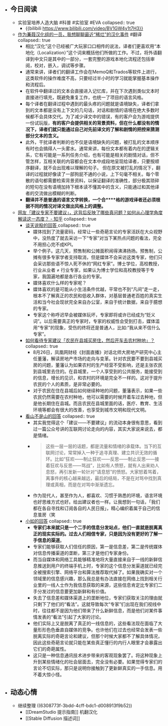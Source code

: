 - ## 今日阅读
	- 实验室培养人造大脑 #科普 #实验室 #EVA
	  collapsed:: true
		- {{bilibili https://www.bilibili.com/video/BV1GW4y1t7H3}}
	- [作为蒹葭汉化组的一员，我想聊聊最近“稀烂”的汉化事件](https://mp.weixin.qq.com/s/Cytbzmc-5ifMQxuGywegkw) #翻译
	  collapsed:: true
		- 相比“汉化”这个已经被广大玩家口口相传的说法，译者们更喜欢用“本地化（Localization）”这个词来概括他们所做的工作。不过，将外语翻译到中文只是其中的一部分，一套完整的游戏本地化流程还包括审阅，校对，嵌入，调试等步骤。
		- 通常来讲，译者们的翻译工作会在MemoQ和Trados等软件上进行，这类软件的操作难度不高，只要经过半小时的学习就能掌握基本操作和流程后。
		- 在软件中翻译过的文本会直接进入记忆库，并在下次遇到类似文本时直接进行填充，既避免重复工作，也统一了项目的语言风格。
		- 每个译者在翻译过程中遇到的最头疼的问题就是语境缺失，译者们拿到的文本都是没有上下文的几句话，对话和剧情的语境在绝大多数时候都不会具体交代。为了减少译文中的错误，有的客户会为游戏提供一份试玩版，**有的客户会提供相关的背景资料，但在什么都没有的情况下，译者们就只能通过自己对先前译文的了解和剧情的把控来猜测部分文本的含义。**
		- 此外，干扰译者判断的也不仅是语境缺失的问题，被打乱的文本顺序有时也会搞得人一头雾水。通常来讲，每份文本都有着内在的逻辑关系，它有可能是一系列任务介绍，也有可能是相关的剧情对话，但不管怎样，互相关联的内容都会在文本中成段地呈现给译者，只要按顺序翻译，就不会出现难以理解的句子。
		  但在原文被打乱的情况下，翻译的过程就好像读了一部狗屁不通的小说，上下句毫不相关。每个零散的语句都需要检索背景资料，以保证翻译的准确性，部分极其琐碎的短句在没有语境加持下根本读不懂其中的含义，只能通过和其他译者的交流做出模糊的判断。
		- **翻译并不是普通的语言文字转换，一个合****格的游戏译者还必须根据不同的情况对译文做出风格上的调整。**
	- [网友「建议专家不要建议」，这背后反映了哪些真问题？如何从心理学角度解读这一态度？ - 知乎](https://www.zhihu.com/question/550261770)
	  collapsed:: true
		- [谈天说股的回答 ](https://www.zhihu.com/question/550261770/answer/2648006816)
		  collapsed:: true
			- 媒体找到了流量密码，经常让一些奇葩言论的专家活跃在大众视野中，没热度了就去采访一下“专家”对当下某热点问题的看法，完全不用担心完不成KPI。
			- 举个例子。这几天，预售制和公摊面积闹得沸沸扬扬。预售制，公摊有很多专家学者支持取消，但是媒体不会采访这类专家，他们只会采访那些语不惊人死不休的“网红专家”。博士学位，高校教授，行业从业者 ≠ 行业专家，如果认为博士学位和高校教授等于专家，我国遍地都是各行各业的专家。
			- 媒体喜欢什么样的专家呢？
			- 媒体喜欢的是可能从小生活条件优越，平常也不到“凡间”走一走，根本不了解真正的农民和低收入群体，对基层普通老百姓的真实生活和当今社会现状完全来自办公室，来自于统计数据，来自于臆想的专家。
			- 专家这个称呼迟早会被媒体玩坏，专家即将或许已经成为“贬义词”。以后需要真正的专家时，专家的权威性会受到打击，媒体滥用“专家”的现象，受伤的终将还是普通人，比如:“我从来不信什么专家”。
		- [如何看待专家建议「农民在县城买房住，然后开车去农村种地」？](https://www.zhihu.com/question/550208134)
		  collapsed:: true
			- 8月26日，凤凰网财经《封面直播》对话北师大房地产研究中心主任董藩，解读房地产市场的走向与变革。针对农民要不要到县城买房的问题，董藩认为如果农村的生产经营不受影响，还是主张农民到县城里去住的。在县城里，一个人享受到的公共服务，能接受到的信息，增长的见识，和农村的环境是完全不一样的。这对于提升农民的个人的素质，是非常必要的。
			- 对于农民在住在县城后如何继续种地的问题，董藩表示，如果一些农民仍然需要在农村种地，他可以需要的时候开着车过去种地，但是他长期住在县城。而且农民在县城里面的话，医疗、教育、生活环境等都会有很大的改善，也享受到城市文明和现代文明。
		- [看山不是山的回答](https://www.zhihu.com/question/550261770/answer/2647965740)
		  collapsed:: true
			- 其实我觉得这个「建议——不要建议」的流动本身很有意思，看到过一篇公众号讲的互联网讨论走向的内容，其实大家说来说去，都是情绪。
			- > 这些一层一层的话题，都是流量和情绪的承载体。当下的互联网讨论，常常掉入一种于追寻真理、建立共识无效的循环。比如“狂欢——制止狂欢——反思——制止反思——接着狂欢与反思——骂战”，比如有人愤怒，就有人出来劝人息怒，再引发新一轮针对“请息怒”的愤怒。大家怒着骂着，离事件的核心越来越远，最后的结局，不是在对骂中找到真理或真相，而是在对骂中渐渐遗忘。
			- 作为现代人，甚至作为人，都喜欢、习惯于熟悉的环境，语言环境也好思维方式也好。给出建议者也一样。让我想到一句话，「我们都在各自寻找和订阅各自的人民日报」，精心编织着属于自己的信息茧房（笑
		- [小如的回答](https://www.zhihu.com/question/550261770/answer/2648165539)
		  collapsed:: true
			- **专家们本来就只是一个二手的信息分发站点，他们一直就是脱离真正的现实实际的。过去人们相信专家，只是因为没有更好的了解一手信息的渠道**。
			- 专家们能够获取人们信任的原因，第一是信息差，第二是传统媒体对信息传播渠道的垄断，第三才是他们专家身份。
			- 而当自媒体和网络工具能够精准地将大量直接来自于一线的新鲜信息推送到用户的终端手机上时，专家的这个信息分发渠道就已经完全被搜索引擎、网络平台和算法推荐取代掉了。如果我确实对一个领域里的信息感兴趣，那么我总是有办法直接在网络上找到相关行业里的一线人士作为我信息获取的来源，这些信息肯定比专家们二手分发过的信息要更加新鲜和有价值。
			- 失去了信息差和媒体渠道上的垄断地位，专家们获取关注的理由就只剩下了他们的“看法”。这就导致每次“专家”们出现在我们视线中时，往往都不是因为他们带来了什么新鲜信息，而是他们对某件事情发表的“看法”引起了大家的讨论。
			- 他们实际上又是脱离了真正的一线信息的，这些看法现在面临了大量形形色色垂直自媒体的竞争。也许他们在过去也经常会发表一些脱离实际的奇葩言论和建议，但那个时候大家都不了解具体情况，因此这些奇葩言论就只能在某些真正懂行的内行人眼里才会暴露出它们的奇葩属性。
			- 这只是一种信息通讯技术进步带来的客观现象罢了。将这种现象上升到某些情绪化的社会层面去，完全没有必要。如果觉得专家们的言论不切实际，那只是说明你接触到了更新鲜真实的一手信息。用不着大惊小怪。
- ## 动态心情
	- 继续整理 ((6308773f-3bdd-4cff-bdc1-d008913f9b52))
		- [[DreamStudio 提示指南]] 机翻汉化
		- [[Stable Diffusion 描述词]]